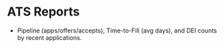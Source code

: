 # ATS Reports
- Pipeline (apps/offers/accepts), Time-to-Fill (avg days), and DEI counts by recent applications.
